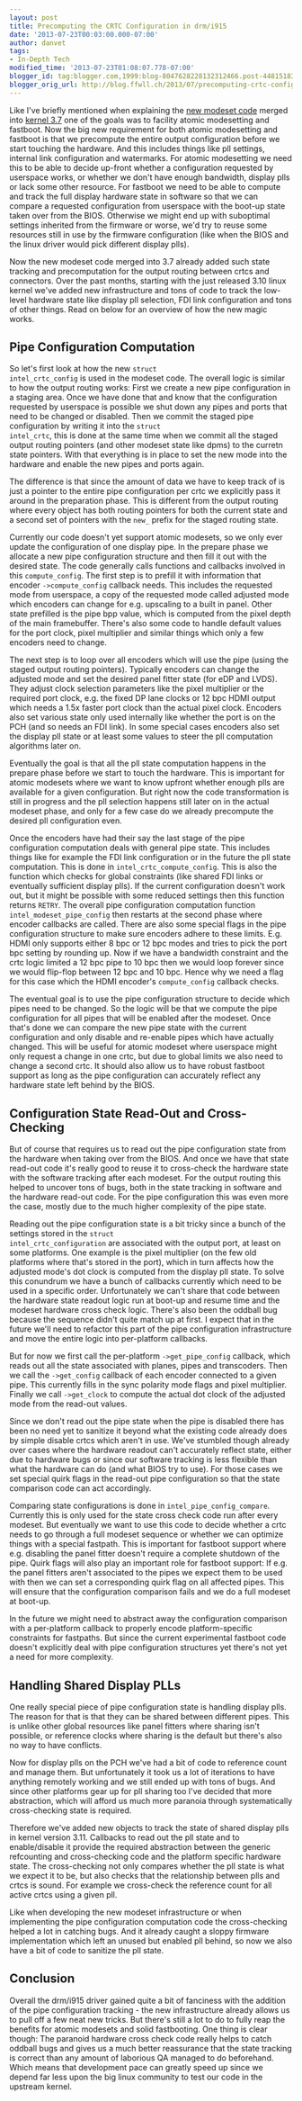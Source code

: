 ```yaml
---
layout: post
title: Precomputing the CRTC Configuration in drm/i915
date: '2013-07-23T00:03:00.000-07:00'
author: danvet
tags:
- In-Depth Tech
modified_time: '2013-07-23T01:08:07.778-07:00'
blogger_id: tag:blogger.com,1999:blog-8047628228132312466.post-4481518305873487209
blogger_orig_url: http://blog.ffwll.ch/2013/07/precomputing-crtc-configuration-in.html
---
```



Like I've briefly mentioned when explaining the <a href="http://blog.ffwll.ch/2012/08/new-modeset-code.html">new modeset code</a> merged into <a href="http://blog.ffwll.ch/2012/10/neat-drmi915-stuff-for-37.html">kernel 3.7</a> one of the goals was to facility atomic modesetting and fastboot. Now the big new requirement for both atomic modesetting and fastboot is that we precompute the entire output configuration before we start touching the hardware. And this includes things like pll settings, internal link configuration and watermarks. For atomic modesetting we need this to be able to decide up-front whether a configuration requested by userspace works, or whether we don't have enough bandwidth, display plls or lack some other resource. For fastboot we need to be able to compute and track the full display hardware state in software so that we can compare a requested configuration from userspace with the boot-up state taken over from the BIOS. Otherwise we might end up with suboptimal settings inherited from the firmware or worse, we'd try to reuse some resources still in use by the firmware configuration (like when the BIOS and the linux driver would pick different display plls). 

Now the new modeset code merged into 3.7 already added such state tracking and precomputation for the output routing between crtcs and connectors. Over the past months, starting with the just released 3.10 linux kernel we've added new infrastructure and tons of code to track the low-level hardware state like display pll selection, FDI link configuration and tons of other things. Read on below for an overview of how the new magic works. 
<a name='more'></a><h2>Pipe Configuration Computation</h2>
So let's first look at how the new <code>struct intel_crtc_config</code> is used in the modeset code. The overall logic is similar to how the output routing works: First we create a new pipe configuration in a staging area. Once we have done that and know that the configuration requested by userspace is possible we shut down any pipes and ports that need to be changed or disabled. Then we commit the staged pipe configuration by writing it into the <code>struct intel_crtc</code>, this is done at the same time when we commit all the staged output routing pointers (and other modeset state like dpms) to the curretn state pointers. With that everything is in place to set the new mode into the hardware and enable the new pipes and ports again. 

The difference is that since the amount of data we have to keep track of is just a pointer to the entire pipe configuration per crtc we explicitly pass it around in the preparation phase. This is different from the output routing where every object has both routing pointers for both the current state and a second set of pointers with the <code>new_</code> prefix for the staged routing state. 

Currently our code doesn't yet support atomic modesets, so we only ever update the configuration of one display pipe. In the prepare phase we allocate a new pipe configuration structure and then fill it out with the desired state. The code generally calls functions and callbacks involved in this <code>compute_config</code>. The first step is to prefill it with information that encoder <code>-&gt;compute_config</code> callback needs. This includes the requested mode from userspace, a copy of the requested mode called adjusted mode which encoders can change for e.g. upscaling to a built in panel. Other state prefilled is the pipe bpp value, which is computed from the pixel depth of the main framebuffer. There's also some code to handle default values for the port clock, pixel multiplier and similar things which only a few encoders need to change. 

The next step is to loop over all encoders which will use the pipe (using the staged output routing pointers). Typically encoders can change the adjusted mode and set the desired panel fitter state (for eDP and LVDS). They adjust clock selection parameters like the pixel multiplier or the required port clock, e.g. the fixed DP lane clocks or 12 bpc HDMI output which needs a 1.5x faster port clock than the actual pixel clock. Encoders also set various state only used internally like whether the port is on the PCH (and so needs an FDI link). In some special cases encoders also set the display pll state or at least some values to steer the pll computation algorithms later on. 

Eventually the goal is that all the pll state computation happens in the prepare phase before we start to touch the hardware. This is important for atomic modesets where we want to know upfront whether enough plls are available for a given configuration. But right now the code transformation is still in progress and the pll selection happens still later on in the actual modeset phase, and only for a few case do we already precompute the desired pll configuration even. 

Once the encoders have had their say the last stage of the pipe configuration computation deals with general pipe state. This includes things like for example the FDI link configuration or in the future the pll state computation. This is done in <code>intel_crtc_compute_config</code>. This is also the function which checks for global constraints (like shared FDI links or eventually sufficient display plls). If the current configuration doesn't work out, but it might be possible with some reduced settings then this function returns <code>RETRY</code>. The overall pipe configuration computation function <code> intel_modeset_pipe_config</code> then restarts at the second phase where encoder callbacks are called. There are also some special flags in the pipe configuration structure to make sure encoders adhere to these limits. E.g. HDMI only supports either 8 bpc or 12 bpc modes and tries to pick the port bpc setting by rounding up. Now if we have a bandwidth constraint and the crtc logic limited a 12 bpc pipe to 10 bpc then we would loop forever since we would flip-flop between 12 bpc and 10 bpc. Hence why we need a flag for this case which the HDMI encoder's <code>compute_config</code> callback checks. 

The eventual goal is to use the pipe configuration structure to decide which pipes need to be changed. So the logic will be that we compute the pipe configuration for all pipes that will be enabled after the modeset. Once that's done we can compare the new pipe state with the current configuration and only disable and re-enable pipes which have actually changed. This will be useful for atomic modeset where userspace might only request a change in one crtc, but due to global limits we also need to change a second crtc. It should also allow us to have robust fastboot support as long as the pipe configuration can accurately reflect any hardware state left behind by the BIOS. 
<h2>Configuration State Read-Out and Cross-Checking</h2>
But of course that requires us to read out the pipe configuration state from the hardware when taking over from the BIOS. And once we have that state read-out code it's really good to reuse it to cross-check the hardware state with the software tracking after each modeset. For the output routing this helped to uncover tons of bugs, both in the state tracking in software and the hardware read-out code. For the pipe configuration this was even more the case, mostly due to the much higher complexity of the pipe state. 

Reading out the pipe configuration state is a bit tricky since a bunch of the settings stored in the <code>struct intel_crtc_configuration</code> are associated with the output port, at least on some platforms. One example is the pixel multiplier (on the few old platforms where that's stored in the port), which in turn affects how the adjusted mode's dot clock is computed from the display pll state. To solve this conundrum we have a bunch of callbacks currently which need to be used in a specific order. Unfortunately we can't share that code between the hardware state readout logic run at boot-up and resume time and the modeset hardware cross check logic. There's also been the oddball bug because the sequence didn't quite match up at first. I expect that in the future we'll need to refactor this part of the pipe configuration infrastructure and move the entire logic into per-platform callbacks. 

But for now we first call the per-platform <code>-&gt;get_pipe_config</code> callback, which reads out all the state associated with planes, pipes and transcoders. Then we call the <code>-&gt;get_config</code> callback of each encoder connected to a given pipe. This currently fills in the sync polarity mode flags and pixel multiplier. Finally we call <code>-&gt;get_clock</code> to compute the actual dot clock of the adjusted mode from the read-out values. 

Since we don't read out the pipe state when the pipe is disabled there has been no need yet to sanitize it beyond what the existing code already does by simple disable crtcs which aren't in use. We've stumbled though already over cases where the hardware readout can't accurately reflect state, either due to hardware bugs or since our software tracking is less flexible than what the hardware can do (and what BIOS try to use). For those cases we set special quirk flags in the read-out pipe configuration so that the state comparison code can act accordingly. 

Comparing state configurations is done in <code>intel_pipe_config_compare</code>. Currently this is only used for the state cross check code run after every modeset. But eventually we want to use this code to decide whether a crtc needs to go through a full modeset sequence or whether we can optimize things with a special fastpath. This is important for fastboot support where e.g. disabling the panel fitter doesn't require a complete shutdown of the pipe. Quirk flags will also play an important role for fastboot support: If e.g. the panel fitters aren't associated to the pipes we expect them to be used with then we can set a corresponding quirk flag on all affected pipes. This will ensure that the configuration comparison fails and we do a full modeset at boot-up. 

In the future we might need to abstract away the configuration comparison with a per-platform callback to properly encode platform-specific constraints for fastpaths. But since the current experimental fastboot code doesn't explicitly deal with pipe configuration structures yet there's not yet a need for more complexity. 
<h2>Handling Shared Display PLLs</h2>
One really special piece of pipe configuration state is handling display plls. The reason for that is that they can be shared between different pipes. This is unlike other global resources like panel fitters where sharing isn't possible, or reference clocks where sharing is the default but there's also no way to have conflicts. 

Now for display plls on the PCH we've had a bit of code to reference count and manage them. But unfortunately it took us a lot of iterations to have anything remotely working and we still ended up with tons of bugs. And since other platforms gear up for pll sharing too I've decided that more abstraction, which will afford us much more paranoia through systematically cross-checking state is required. 

Therefore we've added new objects to track the state of shared display plls in kernel version 3.11. Callbacks to read out the pll state and to enable/disable it provide the required abstraction between the generic refcounting and cross-checking code and the platform specific hardware state. The cross-checking not only compares whether the pll state is what we expect it to be, but also checks that the relationship between plls and crtcs is sound. For example we cross-check the reference count for all active crtcs using a given pll. 

Like when developing the new modeset infrastructure or when implementing the pipe configuration computation code the cross-checking helped a lot in catching bugs. And it already caught a sloppy firmware implementation which left an unused but enabled pll behind, so now we also have a bit of code to sanitize the pll state. 
<h2>Conclusion</h2>
Overall the drm/i915 driver gained quite a bit of fanciness with the addition of the pipe configuration tracking - the new infrastructure already allows us to pull off a few neat new tricks. But there's still a lot to do to fully reap the benefits for atomic modesets and solid fastbooting. One thing is clear though: The paranoid hardware cross check code really helps to catch oddball bugs and gives us a much better reassurance that the state tracking is correct than any amount of laborious QA managed to do beforehand. Which means that development pace can greatly speed up since we depend far less upon the big linux community to test our code in the upstream kernel. 
